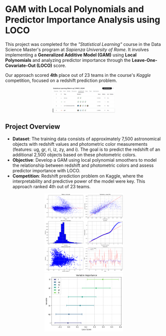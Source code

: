 # GAM with Local Polynomials and Predictor Importance Analysis using LOCO

This project was completed for the *"Statistical Learning"* course in the Data Science Master's program at *Sapienza University of Rome*. It involves implementing a **Generalized Additive Model (GAM)** using **Local Polynomials** and analyzing predictor importance through the **Leave-One-Covariate-Out (LOCO)** score. 

Our approach scored **4th** place out of 23 teams in the course's *Kaggle* competition, focused on a redshift prediction problem.
<div align="center">
    <img src="https://github.com/bergio13/gam_local_poly/blob/main/leaderboard.png" style="width: 40%;" alt="Leaderboard" />
</div>

## Project Overview
- **Dataset**: The training data consists of approximately 7,500 astronomical objects with redshift values and photometric color measurements (features: ug, gr, ri, iz, zy, and i). The goal is to predict the redshift of an additional 2,500 objects based on these photometric colors.
- **Objective**: Develop a GAM using local polynomial smoothers to model the relationship between redshift and photometric colors and assess predictor importance with LOCO.
- **Competition**: Redshift prediction problem on Kaggle, where the interpretability and predictive power of the model were key. This approach ranked 4th out of 23 teams.

<div align="center">
    <img src="https://github.com/bergio13/gam_local_poly/blob/main/output/diagnostic_plot.png" style="width: 50%;" alt="Diagnostic Plot" />
</div>


<div align="center">
    <img src="https://github.com/bergio13/gam_local_poly/blob/main/output/variable_importance.png" style="width: 50%;" alt="LOCO scores" />
</div>
